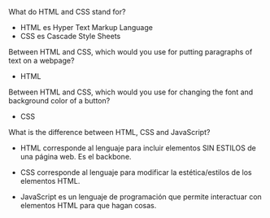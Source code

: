 What do HTML and CSS stand for?

- HTML es Hyper Text Markup Language
- CSS es Cascade Style Sheets

Between HTML and CSS, which would you use for putting paragraphs of text on a webpage?

- HTML

Between HTML and CSS, which would you use for changing the font and background color of a button?

- CSS

What is the difference between HTML, CSS and JavaScript?

- HTML corresponde al lenguaje para incluir elementos SIN ESTILOS de una página web. Es el backbone.

- CSS corresponde al lenguaje para modificar la estética/estilos de los elementos HTML.

- JavaScript es un lenguaje de programación que permite interactuar con elementos HTML para que hagan cosas.